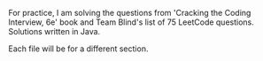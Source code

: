 For practice, I am solving the questions from 'Cracking the Coding Interview, 6e' book and Team Blind's list of 75 LeetCode questions. Solutions written in Java.

Each file will be for a different section. 